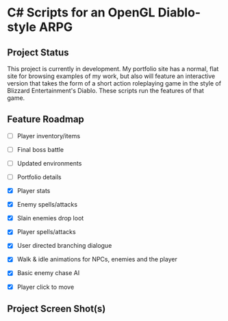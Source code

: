 ﻿# C# Scripts for an OpenGL Diablo-style ARPG

## Project Status

This project is currently in development. My portfolio site has a normal, flat site for browsing examples of my work, but also will feature an interactive version that takes the form of a short action roleplaying game in the style of Blizzard Entertainment's Diablo. These scripts run the features of that game. 

## Feature Roadmap


- [ ] Player inventory/items
- [ ] Final boss battle
- [ ] Updated environments
- [ ] Portfolio details
- [x] Player stats
- [x] Enemy spells/attacks
- [x] Slain enemies drop loot
- [x] Player spells/attacks
- [x] User directed branching dialogue
- [x] Walk & idle animations for NPCs, enemies and the player
- [x] Basic enemy chase AI
- [x] Player click to move


## Project Screen Shot(s)

<!--![Home Page](/src/Assets/Images/screenshot1.png?raw=true "Home Page")-->
